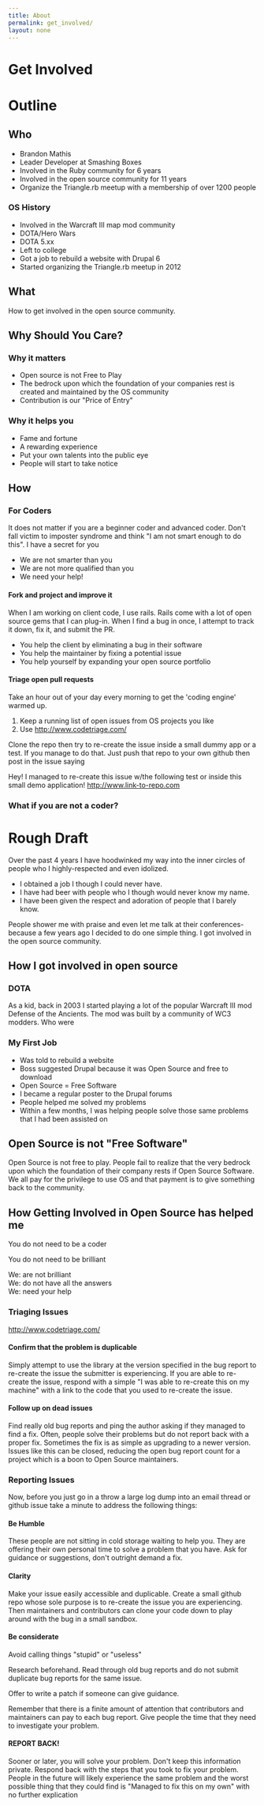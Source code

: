 ```yaml
---
title: About
permalink: get_involved/
layout: none
---
```



# Get Involved


# Outline

## Who
* Brandon Mathis
* Leader Developer at Smashing Boxes
* Involved in the Ruby community for 6 years
* Involved in the open source community for 11 years
* Organize the Triangle.rb meetup with a membership of over 1200 people

### OS History
* Involved in the Warcraft III map mod community
* DOTA/Hero Wars
* DOTA 5.xx
* Left to college
* Got a job to rebuild a website with Drupal 6
* Started organizing the Triangle.rb meetup in 2012

## What

How to get involved in the open source community.

## Why Should You Care?

### Why it matters
* Open source is not Free to Play
* The bedrock upon which the foundation of your companies rest is created and maintained by the OS community
* Contribution is our "Price of Entry"

### Why it helps you
* Fame and fortune
* A rewarding experience
* Put your own talents into the public eye
* People will start to take notice

## How

### For Coders

It does not matter if you are a beginner coder and advanced coder. Don't fall victim to imposter syndrome and think "I am not smart enough to do this". I have a secret for you

* We are not smarter than you
* We are not more qualified than you
* We need your help!

#### Fork and project and improve it

When I am working on client code, I use rails. Rails come with a lot of open source gems that I can plug-in. When I find a bug in once, I attempt to track it down, fix it, and submit the PR.

* You help the client by eliminating a bug in their software
* You help the maintainer by fixing a potential issue
* You help yourself by expanding your open source portfolio

#### Triage open pull requests
Take an hour out of your day every morning to get the 'coding engine' warmed up.

1. Keep a running list of open issues from OS projects you like
2. Use http://www.codetriage.com/

Clone the repo then try to re-create the issue inside a small dummy app or a test. If you manage to do that. Just push that repo to your own github then post in the issue saying

Hey! I managed to re-create this issue w/the following test or inside this small demo application! http://www.link-to-repo.com

### What if you are not a coder?


# Rough Draft

Over the past 4 years I have hoodwinked my way into the inner circles of people who I highly-respected and even idolized.

* I obtained a job I though I could never have.
* I have had beer with people who I though would never know my name.
* I have been given the respect and adoration of people that I barely know.

People shower me with praise and even let me talk at their conferences- because a few years ago I decided to do one simple thing. I got involved in the open source community.

## How I got involved in open source

### DOTA

As a kid, back in 2003 I started playing a lot of the popular Warcraft III mod Defense of the Ancients. The mod was built by a community of WC3 modders. Who were 

### My First Job
* Was told to rebuild a website
* Boss suggested Drupal because it was Open Source and free to download
* Open Source = Free Software
* I became a regular poster to the Drupal forums 
* People helped me solved my problems
* Within a few months, I was helping people solve those same problems that I had been assisted on

## Open Source is not "Free Software"

Open Source is not free to play. People fail to realize that the very bedrock upon which the foundation of their company rests if Open Source Software. We all pay for the privilege to use OS and that payment is to give something back to the community.

## How Getting Involved in Open Source has helped me

You do not need to be a coder

You do not need to be brilliant

We: are not brilliant  
We: do not have all the answers  
We: need your help  

### Triaging Issues

http://www.codetriage.com/

#### Confirm that the problem is duplicable
Simply attempt to use the library at the version specified in the bug report to re-create the issue the submitter is experiencing. If you are able to re-create the issue, respond with a simple "I was able to re-create this on my machine" with a link to the code that you used to re-create the issue.

#### Follow up on dead issues
Find really old bug reports and ping the author asking if they managed to find a fix. Often, people solve their problems but do not report back with a proper fix. Sometimes the fix is as simple as upgrading to a newer version. Issues like this can be closed, reducing the open bug report count for a project which is a boon to Open Source maintainers.

### Reporting Issues
Now, before you just go in a throw a large log dump into an email thread or github issue take a minute to address the following things:

#### Be Humble
These people are not sitting in cold storage waiting to help you. They are offering their own personal time to solve a problem that you have. Ask for guidance or suggestions, don't outright demand a fix.

#### Clarity

Make your issue easily accessible and duplicable. Create a small github repo whose sole purpose is to re-create the issue you are experiencing. Then maintainers and contributors can clone your code down to play around with the bug in a small sandbox.

#### Be considerate
Avoid calling things "stupid" or "useless"

Research beforehand. Read through old bug reports and do not submit duplicate bug reports for the same issue.

Offer to write a patch if someone can give guidance.

Remember that there is a finite amount of attention that contributors and maintainers can pay to each bug report. Give people the time that they need to investigate your problem. 

#### REPORT BACK!
Sooner or later, you will solve your problem. Don't keep this information private. Respond back with the steps that you took to fix your problem. People in the future will likely experience the same problem and the worst possible thing that they could find is "Managed to fix this on my own" with no further explication
